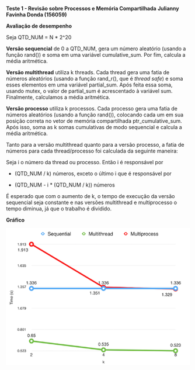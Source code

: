 **Teste 1 - Revisão sobre Processos e Memória Compartilhada**
**Julianny Favinha Donda (156059)**

**Avaliação de desempenho**

Seja QTD&#95;NUM = N * 2^20

**Versão sequencial** de 0 a QTD_NUM, gera um número aleatório (usando a função rand()) e soma em uma variável cumulative&#95;sum. Por fim, calcula a média aritmética.

**Versão multithread** utiliza k threads. Cada thread gera uma fatia de números aleatórios (usando a função rand&#95;r(), que é _thread safe_) e soma esses elementos em uma variável partial&#95;sum. Após feita essa soma, usando mutex, o valor de partial&#95;sum é acrescentado à variável sum. Finalmente, calculamos a média aritmética.

**Versão processo** utiliza k processos. Cada processo gera uma fatia de números aleatórios (usando a função rand()), colocando cada um em sua posição correta no vetor de memória compartilhada ptr&#95;cumulative&#95;sum. Após isso,  soma as k somas cumulativas de modo sequencial e calcula a média aritmética. 

Tanto para a versão multithread quanto para a versão processo, a fatia de números para cada thread/processo foi calculada da seguinte maneira:

Seja i o número da thread ou processo. Então i é responsável por

* (QTD&#95;NUM / k) números, exceto o último i que é responsável por

* (QTD&#95;NUM - i * (QTD&#95;NUM / k)) números


É esperado que com o aumento de k, o tempo de execução da versão sequencial seja constante e nas versões multithread e multiprocesso o tempo diminua, já que o trabalho é dividido.


**Gráfico**

![Gráfico](images/graph-timexk.png)
